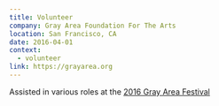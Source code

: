 ```yaml
---
title: Volunteer
company: Gray Area Foundation For The Arts
location: San Francisco, CA
date: 2016-04-01
context:
  - volunteer
link: https://grayarea.org
---
```


Assisted in various roles at the [2016 Gray Area Festival](https://gafest2016.wpengine.com/)

